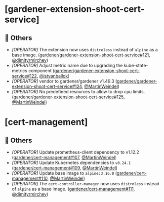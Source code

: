 # [gardener-extension-shoot-cert-service]
## 🏃 Others
* *[OPERATOR]* The extension now uses `distroless` instead of `alpine` as a base image. ([gardener/gardener-extension-shoot-cert-service#121](https://github.com/gardener/gardener-extension-shoot-cert-service/pull/121), [@dimityrmirchev](https://github.com/dimityrmirchev))
* *[OPERATOR]* Adjust metric name due to upgrading the kube-state-metrics component ([gardener/gardener-extension-shoot-cert-service#122](https://github.com/gardener/gardener-extension-shoot-cert-service/pull/122), [@istvanballok](https://github.com/istvanballok))
* *[OPERATOR]* vendor to gardener/gardener v1.49.3 ([gardener/gardener-extension-shoot-cert-service#124](https://github.com/gardener/gardener-extension-shoot-cert-service/pull/124), [@MartinWeindel](https://github.com/MartinWeindel))
* *[OPERATOR]* No predefined resources to allow to drop cpu limits. ([gardener/gardener-extension-shoot-cert-service#125](https://github.com/gardener/gardener-extension-shoot-cert-service/pull/125), [@MartinWeindel](https://github.com/MartinWeindel))
# [cert-management]
## 🏃 Others
* *[OPERATOR]* Update prometheus-client dependency to v1.12.2 ([gardener/cert-management#107](https://github.com/gardener/cert-management/pull/107), [@MartinWeindel](https://github.com/MartinWeindel))
* *[OPERATOR]* Update Kubernetes dependencies to `v0.24.1` ([gardener/cert-management#109](https://github.com/gardener/cert-management/pull/109), [@MartinWeindel](https://github.com/MartinWeindel))
* *[OPERATOR]* Update base image to `alpine:3.16.0` ([gardener/cert-management#110](https://github.com/gardener/cert-management/pull/110), [@MartinWeindel](https://github.com/MartinWeindel))
* *[OPERATOR]* The `cert-controller-manager` now uses `distroless` instead of `alpine` as a base image. ([gardener/cert-management#111](https://github.com/gardener/cert-management/pull/111), [@dimityrmirchev](https://github.com/dimityrmirchev))